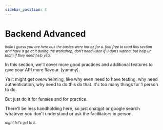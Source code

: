 ```yaml
---
sidebar_position: 4
---
```


# Backend Advanced

<small>_hello i guess you are here cuz the basics were too ez for u. feel free to read this section and have a go at it during the workshop, don't need listen if u don't wanna. but help ur team if they need help yea._</small>

In this section, we'll cover more good practices and additional features to give your API more flavour. (yummy).

Ya it might get overwhelming, like why even need to have testing, why need authentication, why need to do this do that. it's too many things for 1 person to do.

But just do it for funsies and for practice.

There'll be less handholding here, so just chatgpt or google search whatever you don't understand or ask the facilitators in person.

<small>_aight let's get to it._</small>
